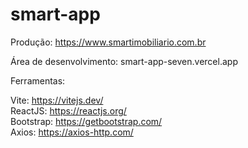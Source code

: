 # smart-app

Produção:
https://www.smartimobiliario.com.br

Área de desenvolvimento:
smart-app-seven.vercel.app

Ferramentas:

Vite: https://vitejs.dev/ <br/>
ReactJS: https://reactjs.org/ <br/>
Bootstrap: https://getbootstrap.com/ <br/>
Axios: https://axios-http.com/

